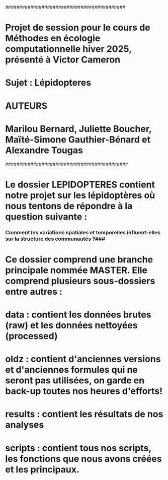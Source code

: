 ###########################################

# Projet de session pour le cours de Méthodes en écologie computationnelle hiver 2025, présenté à Victor Cameron

# Sujet : Lépidopteres

# AUTEURS
# Marilou Bernard, Juliette Boucher, Maïté-Simone Gauthier-Bénard et Alexandre Tougas

############################################


# Le dossier LEPIDOPTERES contient notre projet sur les lépidoptères où nous tentons de répondre à la question suivante :
### Comment les variations spatiales et temporelles influent-elles sur la structure des communautés ?###

# Ce dossier comprend une branche principale nommée MASTER. Elle comprend plusieurs sous-dossiers entre autres :

# data : contient les données brutes (raw) et les données nettoyées (processed)

# oldz : contient d'anciennes versions et d'anciennes formules qui ne seront pas utilisées, on garde en back-up toutes nos heures d'efforts!

# results : contient les résultats de nos analyses

# scripts : contient tous nos scripts, les fonctions que nous avons créées et les principaux.
